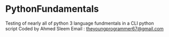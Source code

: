 # PythonFundamentals
Testing of nearly all of python 3 language fundmentals in a CLI python script
Coded by Ahmed Sleem
Email : theyoungprogrammer67@gmail.com
